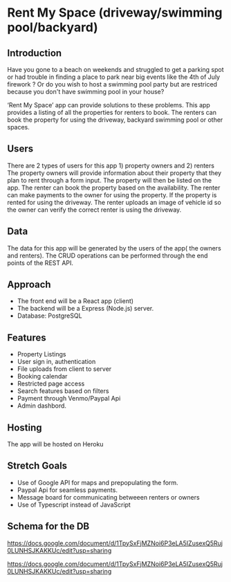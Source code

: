 # Rent My Space (driveway/swimming pool/backyard)

## Introduction
Have you gone to a beach on weekends and struggled to get a parking spot or 
had trouble in finding a place to park near big events like the 4th of July firework ? 
Or do you wish to host a swimming pool party but are restriced because you 
don't have swimming pool in your house? 

‘Rent My Space’ app can provide solutions to these problems. This app provides a 
listing of all the properties for renters to book. The renters can book the 
property for using the driveway, backyard swimming pool or other spaces.

## Users 
There are 2 types of users for this app 1) property owners and 2) renters
The property owners will provide information about their property that they 
plan to rent through a form input. The property will then be listed on the app. 
The renter can book the property based on the availability. The renter can  make 
payments to the owner for using the property. If the property is rented for using 
the driveway. The renter uploads an image of vehicle id so the owner can verify the correct renter is using the driveway.

## Data
The data for this app will be generated by the users of the app( the owners and
renters). The CRUD operations can be performed through the end points of the REST API. 


## Approach
* The front end will be a React app (client)
* The backend will be a Express (Node.js) server.
* Database: PostgreSQL

## Features
* Property Listings
* User sign in, authentication
* File uploads from client to server
* Booking calendar
* Restricted page access
* Search features based on filters
* Payment through Venmo/Paypal Api
* Admin dashbord.

## Hosting
The app will be hosted on Heroku

## Stretch Goals
* Use of Google API for maps and prepopulating the form.
* Paypal Api for seamless payments.
* Message board for communicating betweeen renters or owners
* Use of Typescript instead of JavaScript

## Schema for the DB
https://docs.google.com/document/d/1TpySxFjMZNoi6P3eLA5IZusexQ5Ruj0LUNHSJKAKKUc/edit?usp=sharing

https://docs.google.com/document/d/1TpySxFjMZNoi6P3eLA5IZusexQ5Ruj0LUNHSJKAKKUc/edit?usp=sharing